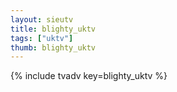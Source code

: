 ```yaml
--- 
layout: sieutv
title: blighty_uktv
tags: ["uktv"]
thumb: blighty_uktv
---
```

{% include tvadv key=blighty_uktv %}
